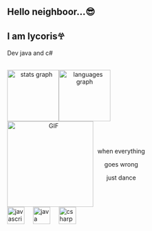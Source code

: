 ## Hello neighboor...😎
<h2 align="left">I am lycoris𖣂</h2>

<p align="left">Dev java and c#</p>

<br clear="both">

<div align="center">
  <div style="display: flex; justify-content: flex-start; align-items: center;">
    <img src="https://github-readme-stats.vercel.app/api?username=Santssaintly&hide_title=false&hide_rank=false&show_icons=true&include_all_commits=true&count_private=true&disable_animations=false&theme=aura&locale=en&hide_border=false&order=1" height="120" alt="stats graph" />
    <img src="https://github-readme-stats.vercel.app/api/top-langs?username=Santssaintly&locale=en&hide_title=false&layout=compact&card_width=320&langs_count=5&theme=aura&hide_border=false&order=2" height="120" alt="languages graph" />
  </div>
</div>

<div align="center">
  <div style="display: flex; align-items: center;">
    <img height="200" src="https://c.tenor.com/S894mCfpIZ0AAAAd/tenor.gif" alt="GIF" />
    <div style="margin-left: 10px;">
      <p>when everything</p>
      <p>goes wrong</p>
      <p>just dance</p>
    </div>
  </div>
</div>

<div align="left">
  <img src="https://cdn.jsdelivr.net/gh/devicons/devicon/icons/javascript/javascript-original.svg" height="40" alt="javascript logo" />
  <img width="12" />
  <img src="https://cdn.jsdelivr.net/gh/devicons/devicon/icons/java/java-original.svg" height="40" alt="java logo" />
  <img width="12" />
  <img src="https://cdn.jsdelivr.net/gh/devicons/devicon/icons/csharp/csharp-original.svg" height="40" alt="csharp logo" />
</div>
